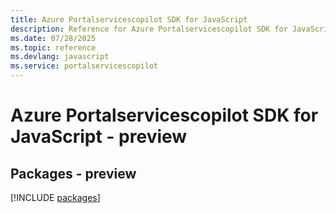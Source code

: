 ```yaml
---
title: Azure Portalservicescopilot SDK for JavaScript
description: Reference for Azure Portalservicescopilot SDK for JavaScript
ms.date: 07/28/2025
ms.topic: reference
ms.devlang: javascript
ms.service: portalservicescopilot
---
```

# Azure Portalservicescopilot SDK for JavaScript - preview
## Packages - preview
[!INCLUDE [packages](portalservicescopilot-index.md)]